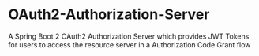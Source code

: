 # OAuth2-Authorization-Server
A Spring Boot 2 OAuth2 Authorization Server which provides JWT Tokens for users to access the resource server in a Authorization Code Grant flow
